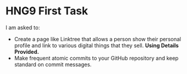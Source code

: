 # HNG9 First Task

I am asked to:

- Create a page like Linktree that allows a person show their personal profile and link to various digital things that they sell. **Using Details Provided.**
- Make frequent atomic commits to your GitHub repository and keep standard on commit messages.
